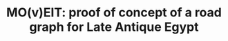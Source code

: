 ---
title: "MO(v)EIT: proof of concept of a road graph for Late Antique Egypt"
layout: article-slim
geo:
  - 41.90376
  - 12.51443
---